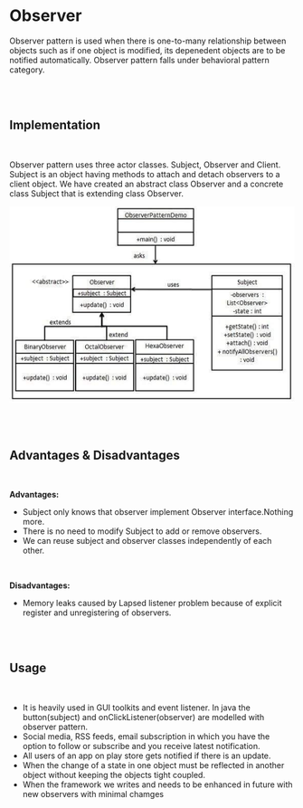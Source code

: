 # Observer

Observer pattern is used when there is one-to-many relationship between objects such as if one object is modified, its depenedent objects are to be notified automatically. Observer pattern falls under behavioral pattern category.

<br>
<br>

## Implementation

<br>

Observer pattern uses three actor classes. Subject, Observer and Client. Subject is an object having methods to attach and detach observers to a client object. We have created an abstract class Observer and a concrete class Subject that is extending class Observer.

![Observer UML Diagram](images/observer-uml.jpeg)

<br>
<br>

## Advantages & Disadvantages

<br>

**Advantages:**

* Subject only knows that observer implement Observer interface.Nothing more.
* There is no need to modify Subject to add or remove observers.
* We can reuse subject and observer classes independently of each other.

<br>

**Disadvantages:**

* Memory leaks caused by Lapsed listener problem because of explicit register and unregistering of observers.

<br>
<br>

## Usage

<br>

* It is heavily used in GUI toolkits and event listener. In java the button(subject) and onClickListener(observer) are modelled with observer pattern.
* Social media, RSS feeds, email subscription in which you have the option to follow or subscribe and you receive latest notification.
* All users of an app on play store gets notified if there is an update.
* When the change of a state in one object must be reflected in another object without keeping the objects tight coupled.
* When the framework we writes and needs to be enhanced in future with new observers with minimal chamges
